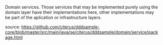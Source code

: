 Domain services. Those services that may be implemented purely using the domain layer
have their implementations here, other implementations may be part of the aplication
or infrastructure layers.

source: https://github.com/citerus/dddsample-core/blob/master/src/main/java/se/citerus/dddsample/domain/service/package.html
